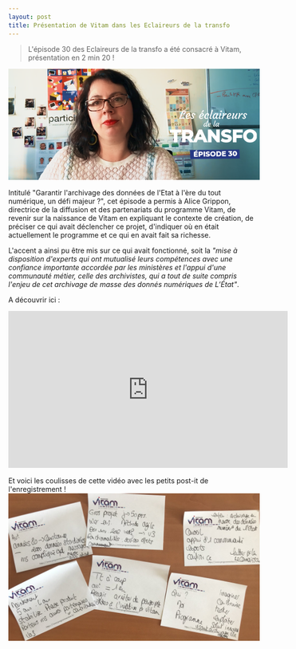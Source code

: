 ```yaml
---
layout: post
title: Présentation de Vitam dans les Eclaireurs de la transfo
---
```

> L'épisode 30 des Eclaireurs de la transfo a été consacré à Vitam, présentation en 2 min 20 !

![Logos](/public/images/eclaireurheader30.png)

Intitulé "Garantir l'archivage des données de l'Etat à l'ère du tout numérique, un défi majeur ?", cet épisode a permis à Alice Grippon, directrice de la diffusion et des partenariats du programme Vitam, de revenir sur la naissance de Vitam en expliquant le contexte de création, de préciser ce qui avait déclencher ce projet, d'indiquer où en était actuellement le programme et ce qui en avait fait sa richesse.

L'accent a ainsi pu être mis sur ce qui avait fonctionné, soit la *"mise à disposition d'experts qui ont mutualisé leurs compétences avec une confiance importante accordée par les ministères et l'appui d'une communauté métier, celle des archivistes, qui a tout de suite compris l'enjeu de cet archivage de masse des donnés numériques de L’État"*.

A découvrir ici :
<iframe width="560" height="315" src="https://www.youtube.com/embed/HGJZBHPLktA" frameborder="0" allow="accelerometer; autoplay; encrypted-media; gyroscope; picture-in-picture" allowfullscreen></iframe>

Et voici les coulisses de cette vidéo avec les petits post-it de l'enregistrement !
![alt text](/public/images/eclaireurs_coulisses.jpg)

